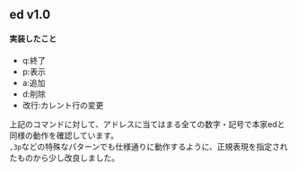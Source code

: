 ## ed v1.0


#### 実装したこと
- q:終了
- p:表示
- a:追加
- d:削除
- 改行:カレント行の変更

上記のコマンドに対して、アドレスに当てはまる全ての数字・記号で本家edと同様の動作を確認しています。  
`,3p`などの特殊なパターンでも仕様通りに動作するように、正規表現を指定されたものから少し改良しました。
